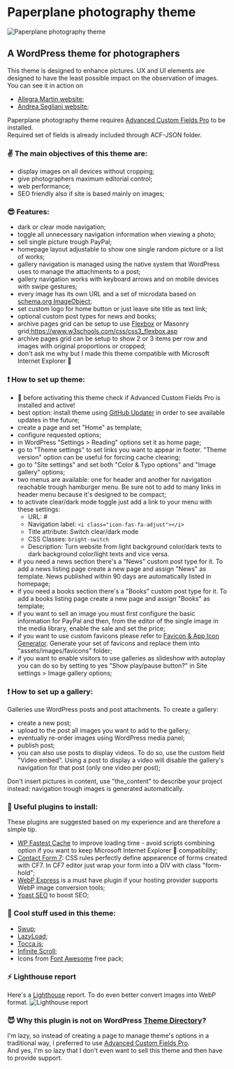 # Paperplane photography theme
![Paperplane photography theme](https://www.paperplanefactory.com/ppuploads/static/github/repository-open-graph-template.jpg)

## A WordPress theme for photographers
This theme is designed to enhance pictures. UX and UI elements are designed to have the least possible impact on the observation of images. You can see it in action on
* [Allegra Martin website](https://www.allegramartin.it/ "Allegra Martin website");
* [Andrea Segliani website](https://www.80mm.it/ "Andrea Segliani website");

Paperplane photography theme requires [Advanced Custom Fields Pro](https://www.advancedcustomfields.com/pro/ "Advanced Custom Fields Pro") to be installed.<br/>
Required set of fields is already included through ACF-JSON folder.<br/>
### :v: The main objectives of this theme are:
* display images on all devices without cropping;
* give photographers maximum editorial control;
* web performance;
* SEO friendly also if site is based mainly on images;

### :sunglasses: Features:
* dark or clear mode navigation;
* toggle all unnecessary navigation information when viewing a photo;
* sell single picture trough PayPal;
* homepage layout adjustable to show one single random picture or a list of works;
* gallery navigation is managed using the native system that WordPress uses to manage the attachments to a post;
* gallery navigation works with keyboard arrows and on mobile devices with swipe gestures;
* every image has its own URL and a set of microdata based on [schema.org ImageObject](https://schema.org/ImageObject "schema.org ImageObject");
* set custom logo for home button or just leave site title as text link;
* optional custom post types for news and books;
* archive pages grid can be setup to use [Flexbox](https://www.w3schools.com/css/css3_flexbox.asp "https://www.w3schools.com/css/css3_flexbox.asp Flexbox") or Masonry grid;https://www.w3schools.com/css/css3_flexbox.asp
* archive pages grid can be setup to show 2 or 3 items per row and images with original proportions or cropped;
* don't ask me why but I made this theme compatible with Microsoft Internet Explorer :hankey:

### :exclamation: How to set up theme:
* :hankey: before activating this theme check if Advanced Custom Fields Pro is installed and active!
* best option: install theme using [GitHub Updater](https://github.com/afragen/github-updater "GitHub Updater") in order to see available updates in the future;
* create a page and set "Home" as template;
* configure requested options;
* in WordPress "Settings > Reading" options set it as home page;
* go to "Theme settings" to set links you want to appear in footer. "Theme version" option can be useful for forcing cache clearing;
* go to "Site settings" and set both "Color & Typo options" and "Image gallery" options;
* two menus are available: one for header and another for navigation reachable trough hamburger menu. Be sure not to add to many links in header menu because it's designed to be compact;
* to activate clear/dark mode toggle just add a link to your menu with these settings:
  * URL: #
  * Navigation label: `<i class="icon-fas-fa-adjust"></i>`
  * Title attribute: Switch clear/dark mode
  * CSS Classes: `bright-switch`
  * Description: Turn website from light background color/dark texts to dark background color/light texts and vice versa.
* if you need a news section there's a "News" custom post type for it. To add a news listing page create a new page and assign "News" as template. News published within 90 days are automatically listed in homepage;
* if you need a books section there's a "Books" custom post type for it. To add a books listing page create a new page and assign "Books" as template;
* if you want to sell an image you must first configure the basic information for PayPal and then, from the editor of the single image in the media library, enable the sale and set the price;
* if you want to use custom favicons please refer to [Favicon & App Icon Generator](https://www.favicon-generator.org/ "Favicon & App Icon Generator"). Generate your set of favicons and replace them into "assets/images/favicons" folder;
* if you want to enable visitors to use galleries as slideshow with autoplay you can do so by setting to yes "Show play/pause button?" in Site settings > Image gallery options;

### :exclamation: How to set up a gallery:
Galleries use WordPress posts and post attachments. To create a gallery:
* create a new post;
* upload to the post all images you want to add to the gallery;
* eventually re-order images using WordPress media panel;
* publish post;
* you can also use posts to display videos. To do so, use the custom field "Video embed". Using a post to display a video will disable the gallery's navigation for that post (only one video per post);

Don't insert pictures in content, use "the_content" to describe your project instead: navigation trough images is generated automatically.

### :electric_plug: Useful plugins to install:
These plugins are suggested based on my experience and are therefore a simple tip.
* [WP Fastest Cache](https://it.wordpress.org/plugins/wp-fastest-cache/ "WP Fastest Cache") to improve loading time - avoid scripts combining option if you want to keep Microsoft Internet Explorer :hankey: compatibility;
* [Contact Form 7](https://it.wordpress.org/plugins/contact-form-7/ "Contact Form 7"): CSS rules perfectly define appearence of forms created with CF7. In CF7 editor just wrap your form into a DIV with class "form-hold";
* [WebP Express](https://wordpress.org/plugins/webp-express/ "WebP Express") is a must have plugin if your hosting provider supports WebP image conversion tools;
* [Yoast SEO](https://wordpress.org/plugins/wordpress-seo/ "Yoast SEO") to boost SEO;

### :sparkling_heart: Cool stuff used in this theme:
* [Swup](https://swup.js.org/ "Swup");
* [LazyLoad](https://github.com/verlok/lazyload "LazyLoad");
* [Tocca.js](https://gianlucaguarini.com/Tocca.js/ "Tocca.js");
* [Infinite Scroll](https://infinite-scroll.com/ "Infinite Scroll");
* Icons from [Font Awesome](https://fontawesome.com/ "Font Awesome") free pack;

### :zap: Lighthouse report
Here's a [Lighthouse](https://developers.google.com/web/tools/lighthouse "Lighthouse") report. To do even better convert images into WebP format.
![Lighthouse report](https://www.paperplanefactory.com/ppuploads/static/github/lighthouse.png)

### :smiling_imp: Why this plugin is not on WordPress [Theme Directory](https://wordpress.org/themes/ "Theme Directory")?
I'm lazy, so instead of creating a page to manage theme's options in a traditional way, I preferred to use [Advanced Custom Fields Pro](https://www.advancedcustomfields.com/resources/including-acf-within-a-plugin-or-theme/ "Advanced Custom Fields Pro").<br />
And yes, I'm so lazy that I don't even want to sell this theme and then have to provide support.<br />
